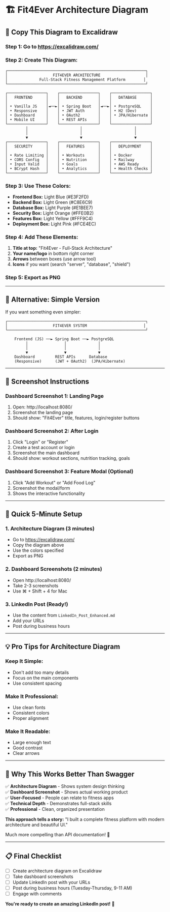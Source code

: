 # 🏗️ Fit4Ever Architecture Diagram

## 📐 **Copy This Diagram to Excalidraw**

### **Step 1: Go to https://excalidraw.com/**

### **Step 2: Create This Diagram:**

```
┌─────────────────────────────────────────────────────────────┐
│                    FIT4EVER ARCHITECTURE                    │
│              Full-Stack Fitness Management Platform        │
└─────────────────────────────────────────────────────────────┘

┌─────────────────┐    ┌─────────────────┐    ┌─────────────────┐
│   FRONTEND      │    │   BACKEND       │    │   DATABASE      │
│                 │    │                 │    │                 │
│ • Vanilla JS    │◄──►│ • Spring Boot   │◄──►│ • PostgreSQL    │
│ • Responsive    │    │ • JWT Auth      │    │ • H2 (Dev)      │
│ • Dashboard     │    │ • OAuth2        │    │ • JPA/Hibernate │
│ • Mobile UI     │    │ • REST APIs     │    │                 │
└─────────────────┘    └─────────────────┘    └─────────────────┘
         │                       │                       │
         │                       │                       │
         ▼                       ▼                       ▼
┌─────────────────┐    ┌─────────────────┐    ┌─────────────────┐
│   SECURITY      │    │   FEATURES      │    │   DEPLOYMENT    │
│                 │    │                 │    │                 │
│ • Rate Limiting │    │ • Workouts      │    │ • Docker        │
│ • CORS Config   │    │ • Nutrition     │    │ • Railway       │
│ • Input Valid   │    │ • Goals         │    │ • AWS Ready     │
│ • BCrypt Hash   │    │ • Analytics     │    │ • Health Checks │
└─────────────────┘    └─────────────────┘    └─────────────────┘
```

### **Step 3: Use These Colors:**

- **Frontend Box:** Light Blue (#E3F2FD)
- **Backend Box:** Light Green (#C8E6C9)
- **Database Box:** Light Purple (#E1BEE7)
- **Security Box:** Light Orange (#FFE0B2)
- **Features Box:** Light Yellow (#FFF9C4)
- **Deployment Box:** Light Pink (#FCE4EC)

### **Step 4: Add These Elements:**

1. **Title at top:** "Fit4Ever - Full-Stack Architecture"
2. **Your name/logo** in bottom right corner
3. **Arrows** between boxes (use arrow tool)
4. **Icons** if you want (search "server", "database", "shield")

### **Step 5: Export as PNG**

---

## 🎨 **Alternative: Simple Version**

If you want something even simpler:

```
┌─────────────────────────────────────────────────────────────┐
│                    FIT4EVER SYSTEM                         │
└─────────────────────────────────────────────────────────────┘

    Frontend (JS) ──► Spring Boot ──► PostgreSQL
         │                │              │
         │                │              │
         ▼                ▼              ▼
    Dashboard         REST APIs      Database
    (Responsive)      (JWT + OAuth2)  (JPA/Hibernate)
```

---

## 📸 **Screenshot Instructions**

### **Dashboard Screenshot 1: Landing Page**
1. Open: http://localhost:8080/
2. Screenshot the landing page
3. Should show: "Fit4Ever" title, features, login/register buttons

### **Dashboard Screenshot 2: After Login**
1. Click "Login" or "Register"
2. Create a test account or login
3. Screenshot the main dashboard
4. Should show: workout sections, nutrition tracking, goals

### **Dashboard Screenshot 3: Feature Modal (Optional)**
1. Click "Add Workout" or "Add Food Log"
2. Screenshot the modal/form
3. Shows the interactive functionality

---

## 🚀 **Quick 5-Minute Setup**

### **1. Architecture Diagram (3 minutes)**
- Go to https://excalidraw.com/
- Copy the diagram above
- Use the colors specified
- Export as PNG

### **2. Dashboard Screenshots (2 minutes)**
- Open http://localhost:8080/
- Take 2-3 screenshots
- Use ⌘ + Shift + 4 for Mac

### **3. LinkedIn Post (Ready!)**
- Use the content from `LinkedIn_Post_Enhanced.md`
- Add your URLs
- Post during business hours

---

## 💡 **Pro Tips for Architecture Diagram**

### **Keep It Simple:**
- Don't add too many details
- Focus on the main components
- Use consistent spacing

### **Make It Professional:**
- Use clean fonts
- Consistent colors
- Proper alignment

### **Make It Readable:**
- Large enough text
- Good contrast
- Clear arrows

---

## 🎯 **Why This Works Better Than Swagger**

✅ **Architecture Diagram** - Shows system design thinking  
✅ **Dashboard Screenshot** - Shows actual working product  
✅ **User-Focused** - People can relate to fitness apps  
✅ **Technical Depth** - Demonstrates full-stack skills  
✅ **Professional** - Clean, organized presentation  

**This approach tells a story:** "I built a complete fitness platform with modern architecture and beautiful UI."

Much more compelling than API documentation! 🚀

---

## 📋 **Final Checklist**

- [ ] Create architecture diagram on Excalidraw
- [ ] Take dashboard screenshots
- [ ] Update LinkedIn post with your URLs
- [ ] Post during business hours (Tuesday-Thursday, 9-11 AM)
- [ ] Engage with comments

**You're ready to create an amazing LinkedIn post!** 🎉

